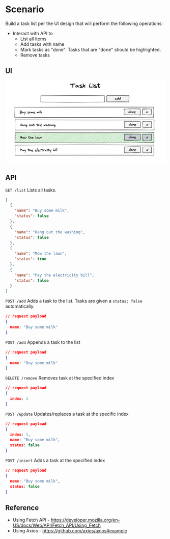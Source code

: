 # Scenario

Build a task list per the UI design that will perform the following operations:

* Interact with API to
  * List all items
  * Add tasks with name
  * Mark tasks as "done". Tasks that are "done" should be highlighted.
  * Remove tasks

## UI
![task list](tasklist.png)

## API
`GET /list` Lists all tasks.
```json
[
  {
    "name": "Buy some milk",
    "status": false
  },
  {
    "name": "Hang out the washing",
    "status": false
  },
  {
    "name": "Mow the lawn",
    "status": true
  },
  {
    "name": "Pay the electricity bill",
    "status": false
  }
]
```

`POST /add` Adds a task to the list. Tasks are given a `status: false` automatically.
```json
// request payload
{
  name: "Buy some milk"
}
```

`POST /add` Appends a task to the list
```json
// request payload
{
  name: "Buy some milk"
}
```

`DELETE /remove` Removes task at the specified index
```json
// request payload
{
  index: 1
}
```

`POST /update` Updates/replaces a task at the specific index
```json
// request payload
{
  index: 1,
  name: "Buy some milk",
  status: false
}
```

`POST /insert` Adds a task at the specified index
```json
// request payload
{
  name: "Buy some milk",
  status: false
}
```

## Reference
* Using Fetch API - https://developer.mozilla.org/en-US/docs/Web/API/Fetch_API/Using_Fetch
* Using Axios - https://github.com/axios/axios#example